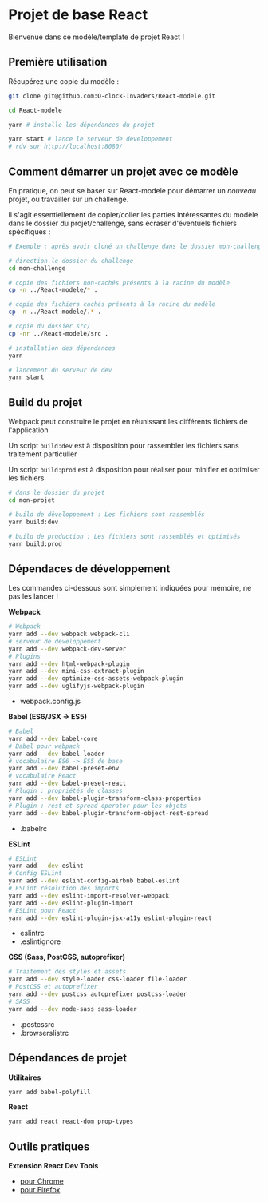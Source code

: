 Projet de base React
====================

Bienvenue dans ce modèle/template de projet React !

Première utilisation
--------------------

Récupérez une copie du modèle :

```sh
git clone git@github.com:O-clock-Invaders/React-modele.git

cd React-modele

yarn # installe les dépendances du projet

yarn start # lance le serveur de developpement
# rdv sur http://localhost:8080/
```

Comment démarrer un projet avec ce modèle
-----------------------------------------

En pratique, on peut se baser sur React-modele pour démarrer un *nouveau* projet, ou travailler sur un challenge.

Il s'agit essentiellement de copier/coller les parties intéressantes du modèle dans le dossier du projet/challenge, sans écraser d'éventuels fichiers spécifiques :

``` sh
# Exemple : après avoir cloné un challenge dans le dossier mon-challenge/

# direction le dossier du challenge
cd mon-challenge

# copie des fichiers non-cachés présents à la racine du modèle
cp -n ../React-modele/* .

# copie des fichiers cachés présents à la racine du modèle
cp -n ../React-modele/.* . 

# copie du dossier src/
cp -nr ../React-modele/src .  

# installation des dépendances
yarn

# lancement du serveur de dev
yarn start
```

Build du projet
---------------

Webpack peut construire le projet en réunissant les différents fichiers de l'application

Un script `build:dev` est à disposition pour rassembler les fichiers sans traitement particulier

Un script `build:prod` est à disposition pour réaliser pour minifier et optimiser les fichiers

```sh
# dans le dossier du projet
cd mon-projet

# build de développement : Les fichiers sont rassemblés
yarn build:dev

# build de production : Les fichiers sont rassemblés et optimisés
yarn build:prod

```

Dépendaces de développement
---------------------------

Les commandes ci-dessous sont simplement indiquées pour mémoire, ne pas les lancer !

**Webpack**

``` sh
# Webpack
yarn add --dev webpack webpack-cli
# serveur de developpement
yarn add --dev webpack-dev-server
# Plugins
yarn add --dev html-webpack-plugin
yarn add --dev mini-css-extract-plugin
yarn add --dev optimize-css-assets-webpack-plugin
yarn add --dev uglifyjs-webpack-plugin
```

- webpack.config.js

**Babel (ES6/JSX -> ES5)**

``` sh
# Babel
yarn add --dev babel-core
# Babel pour webpack
yarn add --dev babel-loader
# vocabulaire ES6 -> ES5 de base
yarn add --dev babel-preset-env
# vocabulaire React
yarn add --dev babel-preset-react
# Plugin : propriétés de classes
yarn add --dev babel-plugin-transform-class-properties
# Plugin : rest et spread operator pour les objets
yarn add --dev babel-plugin-transform-object-rest-spread
```

- .babelrc

**ESLint**

``` sh
# ESLint
yarn add --dev eslint
# Config ESLint
yarn add --dev eslint-config-airbnb babel-eslint
# ESLint résolution des imports
yarn add --dev eslint-import-resolver-webpack
yarn add --dev eslint-plugin-import 
# ESLint pour React
yarn add --dev eslint-plugin-jsx-a11y eslint-plugin-react
```

- eslintrc
- .eslintignore

**CSS (Sass, PostCSS, autoprefixer)**

``` sh
# Traitement des styles et assets
yarn add --dev style-loader css-loader file-loader
# PostCSS et autoprefixer
yarn add --dev postcss autoprefixer postcss-loader
# SASS
yarn add --dev node-sass sass-loader
```

- .postcssrc
- .browserslistrc


Dépendances de projet
---------------------

**Utilitaires**

``` sh
yarn add babel-polyfill
```

**React**

```sh
yarn add react react-dom prop-types
```

Outils pratiques
----------------

**Extension React Dev Tools**
  
- [pour Chrome](https://chrome.google.com/webstore/detail/react-developer-tools/fmkadmapgofadopljbjfkapdkoienihi)
- [pour Firefox](https://addons.mozilla.org/en-US/firefox/addon/react-devtools/)
